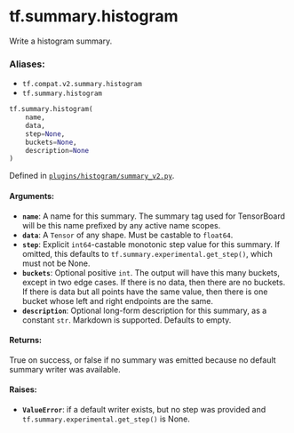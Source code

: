 <div itemscope itemtype="http://developers.google.com/ReferenceObject">
<meta itemprop="name" content="tf.summary.histogram" />
<meta itemprop="path" content="Stable" />
</div>

# tf.summary.histogram

Write a histogram summary.

### Aliases:

* `tf.compat.v2.summary.histogram`
* `tf.summary.histogram`

``` python
tf.summary.histogram(
    name,
    data,
    step=None,
    buckets=None,
    description=None
)
```



Defined in [`plugins/histogram/summary_v2.py`](https://github.com/tensorflow/tensorboard/tree/master/tensorboard/plugins/histogram/summary_v2.py).

<!-- Placeholder for "Used in" -->


#### Arguments:


* <b>`name`</b>: A name for this summary. The summary tag used for TensorBoard will
  be this name prefixed by any active name scopes.
* <b>`data`</b>: A `Tensor` of any shape. Must be castable to `float64`.
* <b>`step`</b>: Explicit `int64`-castable monotonic step value for this summary. If
  omitted, this defaults to `tf.summary.experimental.get_step()`, which must
  not be None.
* <b>`buckets`</b>: Optional positive `int`. The output will have this
  many buckets, except in two edge cases. If there is no data, then
  there are no buckets. If there is data but all points have the
  same value, then there is one bucket whose left and right
  endpoints are the same.
* <b>`description`</b>: Optional long-form description for this summary, as a
  constant `str`. Markdown is supported. Defaults to empty.


#### Returns:

True on success, or false if no summary was emitted because no default
summary writer was available.



#### Raises:


* <b>`ValueError`</b>: if a default writer exists, but no step was provided and
  `tf.summary.experimental.get_step()` is None.